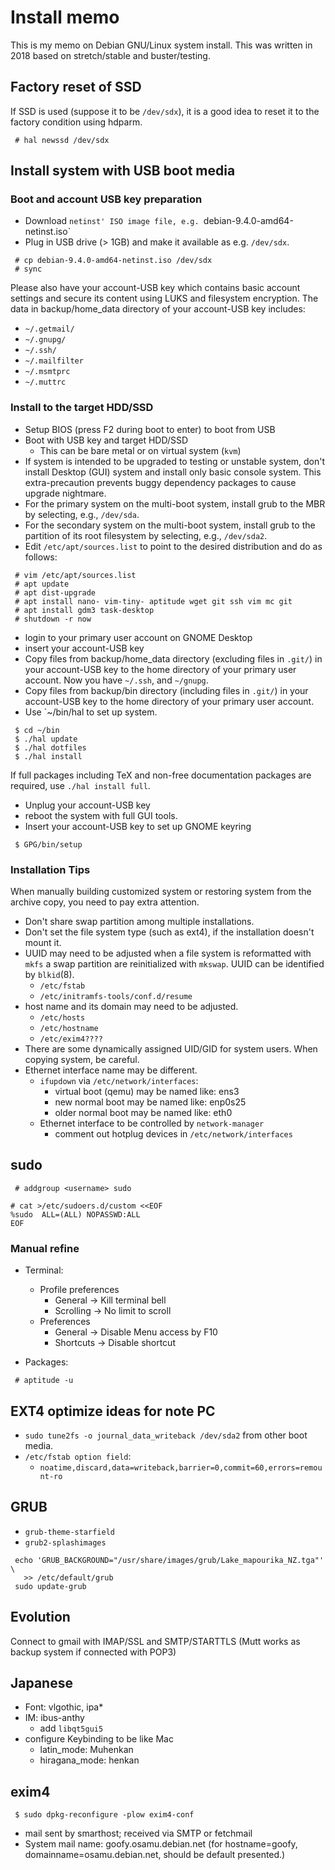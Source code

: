 # Install memo
<!---
vim:se tw=78 ai si sts=4 et:
-->

This is my memo on Debian GNU/Linux system install.  This was written in 2018
based on stretch/stable and buster/testing.

## Factory reset of SSD 

If SSD is used (suppose it to be `/dev/sdx`), it is a good idea to reset it to
the factory condition using hdparm.

```
 # hal newssd /dev/sdx
```
## Install system with USB boot media

### Boot and account USB key preparation

* Download `netinst' ISO image file, e.g. `debian-9.4.0-amd64-netinst.iso`
* Plug in USB drive (> 1GB) and make it available as e.g. `/dev/sdx`.

```
 # cp debian-9.4.0-amd64-netinst.iso /dev/sdx
 # sync
```

Please also have your account-USB key which contains basic account settings
and secure its content using LUKS and filesystem encryption.  The data in
backup/home_data directory of your account-USB key includes:

* `~/.getmail/`
* `~/.gnupg/`
* `~/.ssh/`
* `~/.mailfilter`
* `~/.msmtprc`
* `~/.muttrc`

### Install to the target HDD/SSD

* Setup BIOS (press F2 during boot to enter) to boot from USB
* Boot with USB key and target HDD/SSD
    * This can be bare metal or on virtual system (`kvm`)
* If system is intended to be upgraded to testing or unstable system, don't
  install Desktop (GUI) system and install only basic console system.  This
  extra-precaution prevents buggy dependency packages to cause upgrade
  nightmare.  
* For the primary system on the multi-boot system, install grub to the MBR
  by selecting, e.g., `/dev/sda`.
* For the secondary system on the multi-boot system, install grub to the
  partition of its root filesystem by selecting, e.g., `/dev/sda2`.
* Edit `/etc/apt/sources.list` to point to the desired distribution and do as
  follows:

```
 # vim /etc/apt/sources.list
 # apt update
 # apt dist-upgrade
 # apt install nano- vim-tiny- aptitude wget git ssh vim mc git
 # apt install gdm3 task-desktop
 # shutdown -r now
```

* login to your primary user account on GNOME Desktop
* insert your account-USB key
* Copy files from backup/home_data directory (excluding files in `.git/`) in
  your account-USB key to the home directory of your primary user account.
  Now you have `~/.ssh`, and `~/gnupg`.
* Copy files from backup/bin directory (including files in `.git/`) in
  your account-USB key to the home directory of your primary user account.
* Use `~/bin/hal to set up system.

```
 $ cd ~/bin
 $ ./hal update
 $ ./hal dotfiles
 $ ./hal install
```
If full packages including TeX and non-free documentation packages are
required, use `./hal install full`.

* Unplug your account-USB key
* reboot the system with full GUI tools.
* Insert your account-USB key to set up GNOME keyring

```
 $ GPG/bin/setup
```

### Installation Tips

When manually building customized system or restoring system from the archive
copy, you need to pay extra attention.

* Don't share swap partition among multiple installations.
* Don't set the file system type (such as ext4), if the installation doesn't
  mount it.
* UUID may need to be adjusted when a file system is reformatted with `mkfs` a
  swap partition are reinitialized with `mkswap`.  UUID can be identified
  by `blkid`(8).
    * `/etc/fstab`
    * `/etc/initramfs-tools/conf.d/resume` 
* host name and its domain may need to be adjusted.
    * `/etc/hosts`
    * `/etc/hostname`
    * `/etc/exim4????`
* There are some dynamically assigned UID/GID for system users.  When copying
  system, be careful.
* Ethernet interface name may be different.
    * `ifupdown` via `/etc/network/interfaces`:
        * virtual boot (qemu) may be named like: ens3
        * new normal boot may be named like: enp0s25
        * older normal boot may be named like: eth0
    * Ethernet interface to be controlled by `network-manager`
        * comment out hotplug devices in `/etc/network/interfaces`

## sudo

```
 # addgroup <username> sudo
```

```
# cat >/etc/sudoers.d/custom <<EOF
%sudo  ALL=(ALL) NOPASSWD:ALL
EOF
```

### Manual refine

* Terminal:
    * Profile preferences
        * General -> Kill terminal bell
        * Scrolling -> No limit to scroll
    * Preferences
        * General   -> Disable Menu access by F10
        * Shortcuts -> Disable shortcut

* Packages:

```
 # aptitude -u
```

## EXT4 optimize ideas for note PC

* `sudo tune2fs -o journal_data_writeback /dev/sda2` from other boot media.
* `/etc/fstab option field`:
 	* `noatime,discard,data=writeback,barrier=0,commit=60,errors=remount-ro`

## GRUB

* `grub-theme-starfield`
* `grub2-splashimages`

```
 echo 'GRUB_BACKGROUND="/usr/share/images/grub/Lake_mapourika_NZ.tga"' \
   >> /etc/default/grub
 sudo update-grub
```

## Evolution

Connect to gmail with IMAP/SSL and SMTP/STARTTLS
(Mutt works as backup system if connected with POP3)

## Japanese

* Font: vlgothic, ipa*
* IM: ibus-anthy
    * add `libqt5gui5`
* configure Keybinding to be like Mac
    * latin_mode: Muhenkan
    * hiragana_mode: henkan

## exim4

```
 $ sudo dpkg-reconfigure -plow exim4-conf
```

* mail sent by smarthost; received via SMTP or fetchmail
* System mail name: goofy.osamu.debian.net (for hostname=goofy,
  domainname=osamu.debian.net, should be default presented.)

